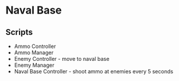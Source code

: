 # Naval Base

## Scripts

- Ammo Controller
- Ammo Manager
- Enemy Controller - move to naval base
- Enemy Manager
- Naval Base Controller - shoot ammo at enemies every 5 seconds

##
